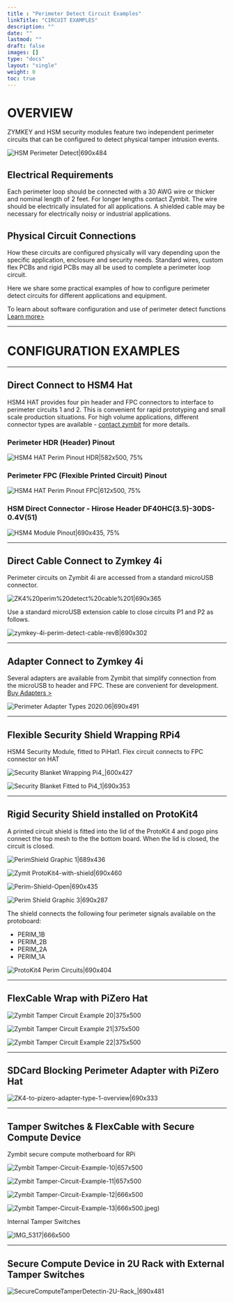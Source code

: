 ```yaml
---
title : "Perimeter Detect Circuit Examples"
linkTitle: "CIRCUIT EXAMPLES"
description: ""
date: ""
lastmod: ""
draft: false
images: []
type: "docs"
layout: "single"
weight: 0
toc: true
---
```


# OVERVIEW

ZYMKEY and HSM security modules feature two independent perimeter circuits that can be configured to detect physical tamper intrusion events. 

![HSM Perimeter Detect|690x484](../HSM-PD-perimter.png) 

## Electrical Requirements

Each perimeter loop should be connected with a 30 AWG wire or thicker and nominal length of 2 feet. For longer lengths contact Zymbit. The wire should be electrically insulated for all applications. A shielded cable may be necessary for electrically noisy or industrial applications. 

## Physical Circuit Connections

How these circuits are configured physically will vary depending upon the specific application, enclosure and security needs. Standard wires, custom flex PCBs and rigid PCBs may all be used to complete a perimeter loop circuit.

Here we share some practical examples of how to configure perimeter detect circuits for different applications and equipment.  

To learn about software configuration and use of perimeter detect functions [Learn more>](https://docs.zymbit.com/tutorials/perimeter-detect/zymkey4/)

----------

# CONFIGURATION EXAMPLES
----------

## Direct Connect to HSM4 Hat

HSM4 HAT provides four pin header and FPC connectors to interface to perimeter circuits 1 and 2. This is convenient for rapid prototyping and small scale production situations.
For high volume applications, different connector types are available - [contact zymbit](https://www.zymbit.com/contact-us/) for more details.

### Perimeter HDR (Header) Pinout

![HSM4 HAT Perim Pinout HDR|582x500, 75%](../image1.jpeg) 

### Perimeter FPC (Flexible Printed Circuit) Pinout

![HSM4 HAT Perim Pinout FPC|612x500, 75%](../image2.jpeg) 

### HSM Direct Connector - Hirose Header DF40HC(3.5)-30DS-0.4V(51)

![HSM4 Module Pinout|690x435, 75%](../image3.png) 


----------

## Direct Cable Connect to Zymkey 4i

Perimeter circuits on Zymbit 4i are accessed from a standard microUSB connector. 

![ZK4%20perim%20detect%20cable%201|690x365](../image4.png)

Use a standard microUSB extension cable to close circuits P1 and P2 as follows. 

![zymkey-4i-perim-detect-cable-revB|690x302](../image5.png) 

----------

## Adapter Connect to Zymkey 4i

Several adapters are available from Zymbit that simplify connection from the microUSB to header and FPC. These are convenient for development.  [Buy Adapters >](https://store.zymbit.com/products/adapter-zymkey4-perim)

![Perimeter Adapter Types 2020.06|690x491](../image6.png) 

----------

## Flexible Security Shield Wrapping RPi4

HSM4 Security Module, fitted to PiHat1. Flex circuit connects to FPC connector on HAT

![Security Blanket Wrapping Pi4_|600x427](../graphic7.gif) 

![Security Blanket Fitted to Pi4_1|690x353](../image8.png)

----------

## Rigid Security Shield installed on ProtoKit4

A printed circuit shield is fitted into the lid of the ProtoKit 4 and pogo pins connect the top mesh to the the bottom board. When the lid is closed, the circuit is closed.

![PerimShield Graphic 1|689x436](../image9.jpeg)

![Zymit ProtoKit4-with-shield|690x460](../image10.jpeg) 

![Perim-Shield-Open|690x435](../image11.png) 

![Perim Shield Graphic 3|690x287](../image12.jpeg)


The shield connects the following four perimeter signals available on the protoboard: 

* PERIM_1B
* PERIM_2B
* PERIM_2A
* PERIM_1A

![ProtoKit4 Perim Circuits|690x404](../image13.jpeg) 


----------

## FlexCable Wrap with PiZero Hat

![Zymbit Tamper Circuit Example 20|375x500](../image14.jpeg) 

![Zymbit Tamper Circuit Example 21|375x500](../image15.jpeg) 

![Zymbit Tamper Circuit Example 22|375x500](../image16.jpeg)

----------

## SDCard Blocking Perimeter Adapter with PiZero Hat

![ZK4-to-pizero-adapter-type-1-overview|690x333](../image17.jpeg) 

----------


## Tamper Switches & FlexCable with Secure Compute Device

Zymbit secure compute motherboard for RPi

![Zymbit Tamper-Circuit-Example-10|657x500](../image18.jpeg)

![Zymbit Tamper-Circuit-Example-11|657x500](../image19.jpeg) 

![Zymbit Tamper-Circuit-Example-12|666x500](../image20.jpeg) 

![Zymbit Tamper-Circuit-Example-13|666x500](../image21).jpeg)

Internal Tamper Switches

![IMG_5317|666x500](../image22.jpeg)

----------

## Secure Compute Device in 2U Rack with External Tamper Switches

![SecureComputeTamperDetectin-2U-Rack_|690x481](../image23.png)